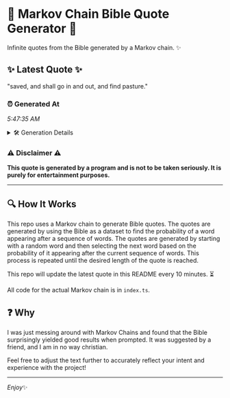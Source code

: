 # 📖 Markov Chain Bible Quote Generator 📖

Infinite quotes from the Bible generated by a Markov chain. ✨

## ✨ Latest Quote ✨
"saved, and shall go in and out, and find pasture."

### ⏰ Generated At
*5:47:35 AM*

<details>
    <summary>🛠️ Generation Details</summary>
    <p>
        <strong>🌱 Seed:</strong> saved,<br>
        <strong>🔄 Iterations:</strong> 9<br>
        <strong>📜 Context History:</strong><br>[ saved, ]: and<br>[ saved,, and ]: shall<br>[ saved,, and, shall ]: go<br>[ saved,, and, shall, go ]: in<br>[ saved,, and, shall, go, in ]: and<br>[ saved,, and, shall, go, in, and ]: out,<br>[ and, shall, go, in, and, out, ]: and<br>[ shall, go, in, and, out,, and ]: find<br>[ go, in, and, out,, and, find ]: pasture.<br>
    </p>
</details>

### ⚠️ Disclaimer ⚠️
**This quote is generated by a program and is not to be taken seriously. It is purely for entertainment purposes.**

---

## 🔍 How It Works

This repo uses a Markov chain to generate Bible quotes. The quotes are generated by using the Bible as a dataset to find the probability of a word appearing after a sequence of words. The quotes are generated by starting with a random word and then selecting the next word based on the probability of it appearing after the current sequence of words. This process is repeated until the desired length of the quote is reached.

This repo will update the latest quote in this README every 10 minutes. ⏳

All code for the actual Markov chain is in `index.ts`.

## ❓ Why

I was just messing around with Markov Chains and found that the Bible surprisingly yielded good results when prompted. 
It was suggested by a friend, and I am in no way christian.

Feel free to adjust the text further to accurately reflect your intent and experience with the project!

---

*Enjoy*✨
